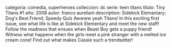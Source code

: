 categoria: comedia, superheroes
colleccion: dc
serie: teen titans
titulo: Tiny Titans #1
año: 2008
autor: franco aureliani
description: Sidekick Elemantary; Dog's Best Friend; Speedy Quiz
Awwww yeah Titans! In this exciting first issue, see what life is like at Sidekick Elementary and meet the new staff! Follow the madness that ensues when Beast Boy gets a puppy friend! Witness what happens when the girls meet a pink stranger with a melted ice cream cone! Find out what makes Cassie such a trendsetter!
